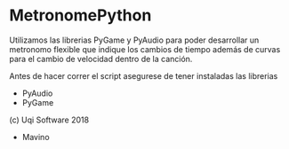 # MetronomePython

Utilizamos las librerias PyGame y PyAudio para poder desarrollar un metronomo flexible que indique los cambios de tiempo además de curvas para el cambio de velocidad dentro de la canción. 

Antes de hacer correr el script asegurese de tener instaladas las librerias 

* PyAudio
* PyGame

(c) Uqi Software 2018
- Mavino 
